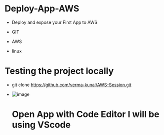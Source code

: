 # Deploy-App-AWS
* Deploy and expose your First App to AWS

* GIT
* AWS
* linux

# Testing the project locally
* git clone https://github.com/verma-kunal/AWS-Session.git
* ![image](https://github.com/rogerbarrow/Deploy-App-AWS/assets/46138186/9f49e45f-0221-46a3-beee-1b7e02057f84)

  # Open App with Code Editor I will be using VScode

